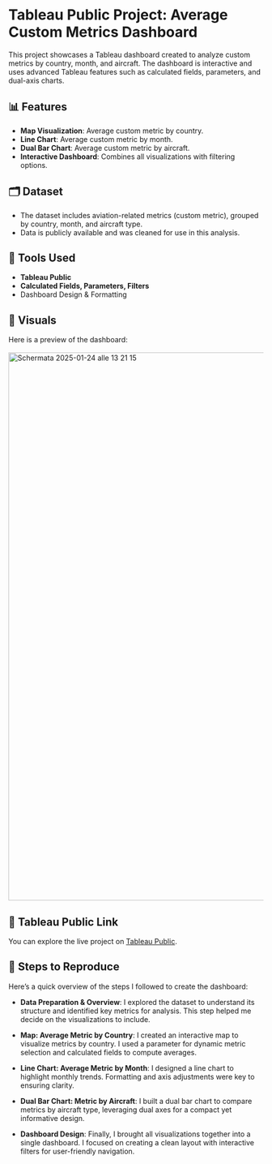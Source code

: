 # Tableau Public Project: Average Custom Metrics Dashboard

This project showcases a Tableau dashboard created to analyze custom metrics by country, month, and aircraft. The dashboard is interactive and uses advanced Tableau features such as calculated fields, parameters, and dual-axis charts.

## 📊 Features
- **Map Visualization**: Average custom metric by country.
- **Line Chart**: Average custom metric by month.
- **Dual Bar Chart**: Average custom metric by aircraft.
- **Interactive Dashboard**: Combines all visualizations with filtering options.

## 🗂️ Dataset
- The dataset includes aviation-related metrics (custom metric), grouped by country, month, and aircraft type.
- Data is publicly available and was cleaned for use in this analysis.

## 🔧 Tools Used
- **Tableau Public**
- **Calculated Fields, Parameters, Filters**
- Dashboard Design & Formatting

## 🚀 Visuals
Here is a preview of the dashboard:
<br><br>
<img width="1081" alt="Schermata 2025-01-24 alle 13 21 15" src="https://github.com/user-attachments/assets/49a741e6-581a-4f8a-a37b-33bd9fb53066" />



## 📎 Tableau Public Link
You can explore the live project on 
[Tableau Public](https://public.tableau.com/views/RecensioniBritishAirways/Dashboard1?:language=it-IT&:sid=&:redirect=auth&:display_count=n&:origin=viz_share_link).


## 📜 Steps to Reproduce
Here’s a quick overview of the steps I followed to create the dashboard:

- **Data Preparation & Overview**:
I explored the dataset to understand its structure and identified key metrics for analysis. This step helped me decide on the visualizations to include.

- **Map: Average Metric by Country**:
I created an interactive map to visualize metrics by country. I used a parameter for dynamic metric selection and calculated fields to compute averages.

- **Line Chart: Average Metric by Month**:
I designed a line chart to highlight monthly trends. Formatting and axis adjustments were key to ensuring clarity.

- **Dual Bar Chart: Metric by Aircraft**: 
I built a dual bar chart to compare metrics by aircraft type, leveraging dual axes for a compact yet informative design.

- **Dashboard Design**:
Finally, I brought all visualizations together into a single dashboard. I focused on creating a clean layout with interactive filters for user-friendly navigation.

